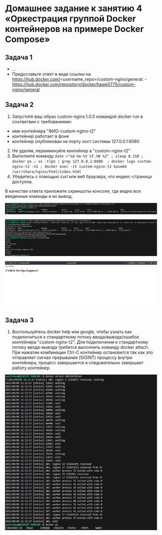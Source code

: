 # Домашнее задание к занятию 4 «Оркестрация группой Docker контейнеров на примере Docker Compose»

## Задача 1
- ...
- Предоставьте ответ в виде ссылки на https://hub.docker.com/<username_repo>/custom-nginx/general. - https://hub.docker.com/repository/docker/hawk0775/custom-nginx/general

## Задача 2
1. Запустите ваш образ custom-nginx:1.0.0 командой docker run в соответвии с требованиями:
- имя контейнера "ФИО-custom-nginx-t2"
- контейнер работает в фоне
- контейнер опубликован на порту хост системы 127.0.0.1:8080
2. Не удаляя, переименуйте контейнер в "custom-nginx-t2"
3. Выполните команду ```date +"%d-%m-%Y %T.%N %Z" ; sleep 0.150 ; docker ps ; ss -tlpn | grep 127.0.0.1:8080  ; docker logs custom-nginx-t2 -n1 ; docker exec -it custom-nginx-t2 base64 /usr/share/nginx/html/index.html```
4. Убедитесь с помощью curl или веб браузера, что индекс-страница доступна.

В качестве ответа приложите скриншоты консоли, где видно все введенные команды и их вывод.

![alt text](https://raw.githubusercontent.com/hawk0774/05-virt-03-docker-compose/main/Screenshot_5.png)

![alt text](https://raw.githubusercontent.com/hawk0774/05-virt-03-docker-compose/main/Screenshot_6.png)

![alt text](https://raw.githubusercontent.com/hawk0774/05-virt-03-docker-compose/main/Screenshot_7.png)

## Задача 3
1. Воспользуйтесь docker help или google, чтобы узнать как подключиться к стандартному потоку ввода/вывода/ошибок контейнера "custom-nginx-t2".
Для подключения к стандартному потоку ввода-вывода требется выполнить команду docker attach.
При нажатии комбинации Ctrl-C контейнер остановится так как это отправляет сигнал прерывания (SIGINT) процессу внутри контейнера, процесс завершается и следовательно завершает работу контейнер.

![alt text](https://raw.githubusercontent.com/hawk0774/05-virt-03-docker-compose/main/Screenshot_1.png)
